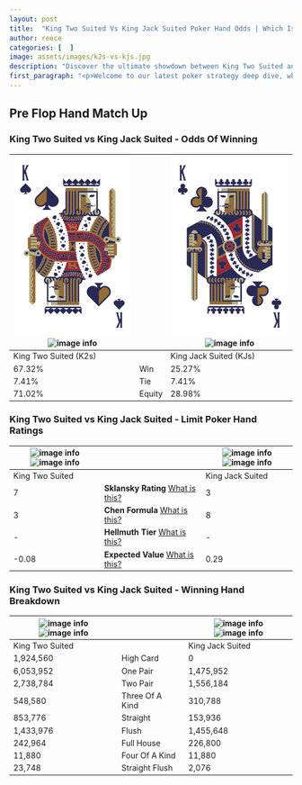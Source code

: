 ```yaml
---
layout: post
title:  "King Two Suited Vs King Jack Suited Poker Hand Odds | Which Is The Better Hand In Poker? A Complete Guide"
author: reece
categories: [  ]
image: assets/images/k2s-vs-kjs.jpg
description: "Discover the ultimate showdown between King Two Suited and King Jack Suited in poker! Uncover the odds, strategies, and scenarios where one hand triumphs over the other. Get ready to up your poker game with this thrilling analysis."
first_paragraph: "<p>Welcome to our latest poker strategy deep dive, where we're pitting two distinct hands against each other in a high-stakes showdown: King Two Suited vs King Jack Suited.</p><p>In the dynamic world of poker, every decision counts, and knowing which hand holds the upper hand is key to your success at the table.</p><p>In this article, we'll dissect these two hands, explore the scenarios where one dominates the other, and equip you with the knowledge to make strategic choices that can tip the odds in your favor.</p><p>Get ready to unravel the intriguing dynamics of these poker hands and elevate your game to new heights.</p>"
---
```




[comment]: # (sp0)

## Pre Flop Hand Match Up

<div class="table hand-ratings" markdown="1"> 



### King Two Suited vs King Jack Suited - Odds Of Winning


    
| ![image info](assets/images/hand1/k.png) ![image info](assets/images/hand1/2s.png) |  | ![image info](assets/images/hand2/k.png) ![image info](assets/images/hand2/js.png) |
| -------- | -------- | -------- |
| King Two Suited (K2s) |  | King Jack Suited (KJs) |
| 67.32% | Win | 25.27% |
| 7.41% | Tie | 7.41% |
| 71.02% | Equity | 28.98% |




[comment]: # (sp1)



### King Two Suited vs King Jack Suited - Limit Poker Hand Ratings


    
| ![image info](https://www.riverpairs.com/assets/images/hand1/k.png) ![image info](https://www.riverpairs.com/assets/images/hand1/2s.png) |  | ![image info](https://www.riverpairs.com/assets/images/hand2/k.png) ![image info](https://www.riverpairs.com/assets/images/hand2/js.png) |
| -------- | -------- | -------- |
| King Two Suited |  | King Jack Suited |
| 7 | **Sklansky Rating** [What is this?](/sklansky-rating-explained) | 3 |
| 3 | **Chen Formula** [What is this?](/chen-formula-explained) | 8 |
| - | **Hellmuth Tier** [What is this?](/Hellmuth-tier-explained) | - |
| -0.08 | **Expected Value** [What is this?](/expected-value-explained) | 0.29 |




[comment]: # (sp2)



### King Two Suited vs King Jack Suited - Winning Hand Breakdown


    
| ![image info](https://www.riverpairs.com/assets/images/hand1/k.png) ![image info](https://www.riverpairs.com/assets/images/hand1/2s.png) |  | ![image info](https://www.riverpairs.com/assets/images/hand2/k.png) ![image info](https://www.riverpairs.com/assets/images/hand2/js.png) |
| -------- | -------- | -------- |
| King Two Suited |  | King Jack Suited |
| 1,924,560 | High Card | 0 |
| 6,053,952 | One Pair | 1,475,952 |
| 2,738,784 | Two Pair | 1,556,184 |
| 548,580 | Three Of A Kind | 310,788 |
| 853,776 | Straight | 153,936 |
| 1,433,976 | Flush | 1,455,648 |
| 242,964 | Full House | 226,800 |
| 11,880 | Four Of A Kind | 11,880 |
| 23,748 | Straight Flush | 2,076 |




[comment]: # (sp3)



</div>

[comment]: # (sp4)



[comment]: # (sp5)

